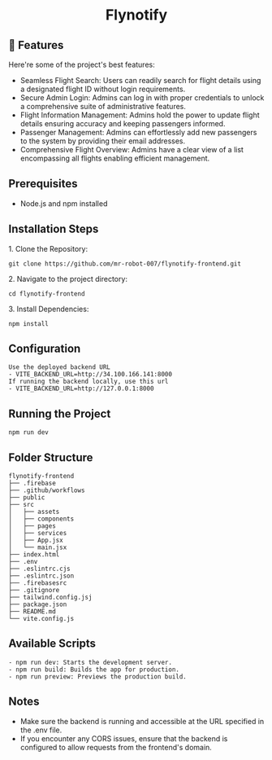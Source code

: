 <h1 align="center" id="title">Flynotify</h1>
<h2>🧐 Features</h2>

Here're some of the project's best features:

*   Seamless Flight Search: Users can readily search for flight details using a designated flight ID without login requirements.
*   Secure Admin Login: Admins can log in with proper credentials to unlock a comprehensive suite of administrative features.
*   Flight Information Management: Admins hold the power to update flight details ensuring accuracy and keeping passengers informed.
*   Passenger Management: Admins can effortlessly add new passengers to the system by providing their email addresses.
*   Comprehensive Flight Overview: Admins have a clear view of a list encompassing all flights enabling efficient management.

## Prerequisites

- Node.js and npm installed
## Installation Steps

<p>1. Clone the Repository:</p>

```
git clone https://github.com/mr-robot-007/flynotify-frontend.git
```

<p>2. Navigate to the project directory:</p>

```
cd flynotify-frontend
```

<p>3. Install Dependencies:</p>

```
npm install
```
## Configuration


```
Use the deployed backend URL
- VITE_BACKEND_URL=http://34.100.166.141:8000
If running the backend locally, use this url
- VITE_BACKEND_URL=http://127.0.0.1:8000
```
## Running the Project
```
npm run dev
```
## Folder Structure
```
flynotify-frontend
├── .firebase
├── .github/workflows
├── public
├── src
│   ├── assets
│   ├── components
│   ├── pages
│   ├── services
│   ├── App.jsx
│   └── main.jsx
├── index.html
├── .env
├── .eslintrc.cjs
├── .eslintrc.json
├── .firebasesrc
├── .gitignore
├── tailwind.config.jsj
├── package.json
├── README.md
└── vite.config.js
```
## Available Scripts
```
- npm run dev: Starts the development server.
- npm run build: Builds the app for production.
- npm run preview: Previews the production build.
```
## Notes
- Make sure the backend is running and accessible at the URL specified in the .env file.
- If you encounter any CORS issues, ensure that the backend is configured to allow requests from the frontend's domain.